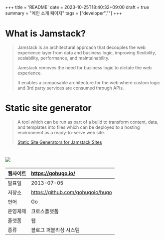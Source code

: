 +++
title = 'README'
date = 2023-10-25T18:40:32+09:00
draft = true
summary = "메인 소개 페이지"
tags = ["developer",""]
+++
# What is Jamstack?
>Jamstack is an architectural approach that decouples the web experience layer from data and business logic, improving flexibility, scalability, performance, and maintainability.
>
>Jamstack removes the need for business logic to dictate the web experience.
>
>It enables a composable architecture for the web where custom logic and 3rd party services are consumed through APIs.

# Static site generator

>A tool which can be run as part of a build to transform content, data, and templates into files which can be deployed to a hosting environment as a ready-to-serve web site.
>
>[Static Site Generators for Jamstack Sites](https://jamstack.org/generators/)

# ![](https://upload.wikimedia.org/wikipedia/commons/thumb/a/af/Logo_of_Hugo_the_static_website_generator.svg/120px-Logo_of_Hugo_the_static_website_generator.svg.png)

|웹사이트|https://gohugo.io/|
|----|:---|
|발표일|2013-07-05|
|저장소|https://github.com/gohugoio/hugo|
|언어|Go|
|운영체제|크로스플랫폼|
|플랫폼|웹|
|종류|블로그 퍼블리싱 시스템|
